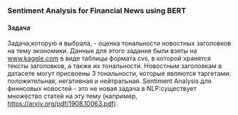 
### Sentiment Analysis for Financial News using BERT


#### Задача

Задача,которую я выбрала, - оценка тональности новостных заголовков на тему экономики. Данные для этого задания были взяты на www.kaggle.com в виде таблицы формата cvs, в которой хранятся тексты заголовков, а также их тональности. Новостным заголовкам в датасете могут присвоены 3 тональности, которые являются таргетами: положительная, негативная и нейтральная. 
Sentiment Analysis для финнсовых новостей - это не новая задача в NLP:существует множество статей на эту тему (например, https://arxiv.org/pdf/1908.10063.pdf).
